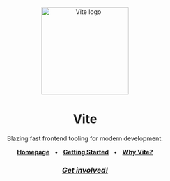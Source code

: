 <div align="center">
  <a href="https://vite.dev"><img src="https://vite.dev/logo.svg" alt="Vite logo" width="200"></a>
  
  # Vite
  
  Blazing fast frontend tooling for modern development.
  
  [**Homepage**](https://vite.dev) &nbsp;&nbsp;•&nbsp;&nbsp;
  [**Getting Started**](https://vite.dev/guide/#getting-started) &nbsp;&nbsp;•&nbsp;&nbsp;
  [**Why Vite?**](https://vite.dev/guide/why)
  
  ### [_Get involved!_](https://chat.vite.dev)
</div>
